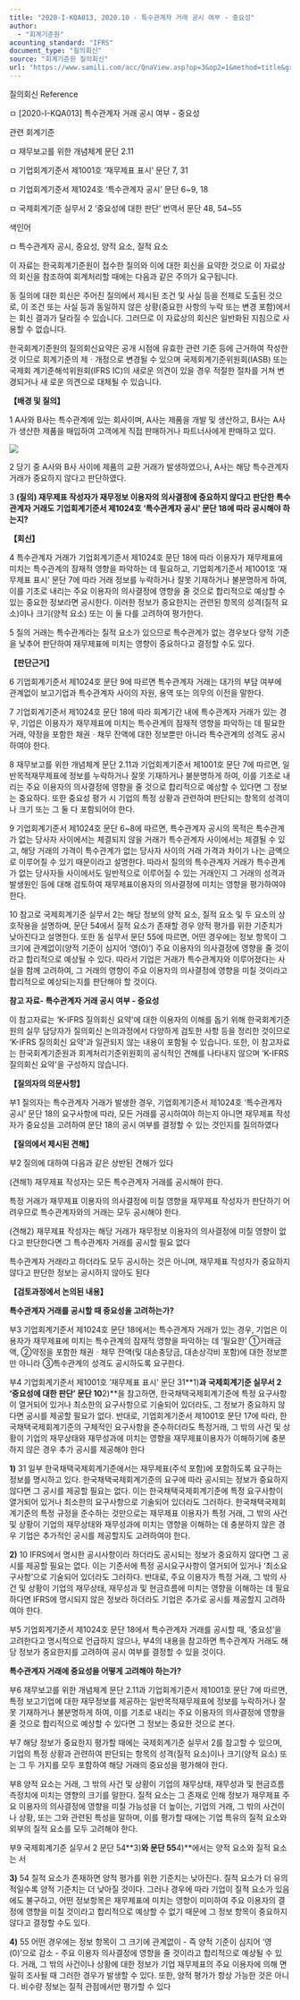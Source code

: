 ```yaml
---
title: "2020-I-KQA013, 2020.10 - 특수관계자 거래 공시 여부 - 중요성"
author:
  - "회계기준원"
acounting_standard: "IFRS"
document_type: "질의회신"
source: "회계기준원 질의회신"
url: "https://www.samili.com/acc/QnaView.asp?op=3&op2=1&method=title&group=2122-15;1&orgcode=0&searchword=&page=5&code=2020%2DI%2DKQA013%3A20201019"
---
```

질의회신 Reference

ㅁ \[2020-I-KQA013\] 특수관계자 거래 공시 여부 - 중요성

관련 회계기준

ㅁ 재무보고를 위한 개념체계 문단 2.11

ㅁ 기업회계기준서 제1001호 ‘재무제표 표시’ 문단 7, 31

ㅁ 기업회계기준서 제1024호 ‘특수관계자 공시’ 문단 6~9, 18

ㅁ 국제회계기준 실무서 2 ‘중요성에 대한 판단’ 번역서 문단 48, 54~55

색인어

ㅁ 특수관계자 공시, 중요성, 양적 요소, 질적 요소

  

이 자료는 한국회계기준원이 접수한 질의와 이에 대한 회신을 요약한 것으로 이 자료상의 회신을 참조하여 회계처리할 때에는 다음과 같은 주의가 요구됩니다.

동 질의에 대한 회신은 주어진 질의에서 제시된 조건 및 사실 등을 전제로 도출된 것으로, 이 조건 또는 사실 등과 동일하지 않은 상황(중요한 사항의 누락 또는 변경 포함)에서는 회신 결과가 달라질 수 있습니다. 그러므로 이 자료상의 회신은 일반화된 지침으로 사용할 수 없습니다.

한국회계기준원의 질의회신요약은 공개 시점에 유효한 관련 기준 등에 근거하여 작성한 것 이므로 회계기준의 제ㆍ개정으로 변경될 수 있으며 국제회계기준위원회(IASB) 또는 국제회 계기준해석위원회(IFRS IC)의 새로운 의견이 있을 경우 적절한 절차를 거쳐 변경되거나 새 로운 의견으로 대체될 수 있습니다.

  
  

**【배경 및 질의】**

  

1 A사와 B사는 특수관계에 있는 회사이며, A사는 제품을 개발 및 생산하고, B사는 A사가 생산한 제품을 매입하여 고객에게 직접 판매하거나 파트너사에게 판매하고 있다.

![](https://www.samili.com/mImage/etc/organ/2020/2020-I-KQA013-1.GIF)

  

2 당기 중 A사와 B사 사이에 제품의 교환 거래가 발생하였으나, A사는 해당 특수관계자 거래가 중요하지 않다고 판단하였다.

  

3 **(질의) 재무제표 작성자가 재무정보 이용자의 의사결정에 중요하지 않다고 판단한 특수관계자 거래도 기업회계기준서 제1024호 ‘특수관계자 공시’ 문단 18에 따라 공시해야 하는지?**

  
  

**【회신】**

  

4 특수관계자 거래가 기업회계기준서 제1024호 문단 18에 따라 이용자가 재무제표에 미치는 특수관계의 잠재적 영향을 파악하는 데 필요하고, 기업회계기준서 제1001호 ‘재무제표 표시’ 문단 7에 따라 거래 정보를 누락하거나 잘못 기재하거나 불분명하게 하여, 이를 기초로 내리는 주요 이용자의 의사결정에 영향을 줄 것으로 합리적으로 예상할 수 있는 중요한 정보라면 공시한다. 이러한 정보가 중요한지는 관련된 항목의 성격(질적 요소)이나 크기(양적 요소) 또는 이 둘 다를 고려하여 평가한다.

  

5 질의 거래는 특수관계라는 질적 요소가 있으므로 특수관계가 없는 경우보다 양적 기준을 낮추어 판단하여 재무제표에 미치는 영향이 중요하다고 결정할 수도 있다.

  
  

**【판단근거】**

  

6 기업회계기준서 제1024호 문단 9에 따르면 특수관계자 거래는 대가의 부담 여부에 관계없이 보고기업과 특수관계자 사이의 자원, 용역 또는 의무의 이전을 말한다.

  

7 기업회계기준서 제1024호 문단 18에 따라 회계기간 내에 특수관계자 거래가 있는 경우, 기업은 이용자가 재무제표에 미치는 특수관계의 잠재적 영향을 파악하는 데 필요한 거래, 약정을 포함한 채권ㆍ채무 잔액에 대한 정보뿐만 아니라 특수관계의 성격도 공시하여야 한다.

  

8 재무보고를 위한 개념체계 문단 2.11과 기업회계기준서 제1001호 문단 7에 따르면, 일반목적재무제표에 정보를 누락하거나 잘못 기재하거나 불분명하게 하여, 이를 기초로 내리는 주요 이용자의 의사결정에 영향을 줄 것으로 합리적으로 예상할 수 있다면 그 정보는 중요하다. 또한 중요성 평가 시 기업의 특정 상황과 관련하여 판단되는 항목의 성격이나 크기 또는 그 둘 다 포함되어야 한다.

  

9 기업회계기준서 제1024호 문단 6~8에 따르면, 특수관계자 공시의 목적은 특수관계가 없는 당사자 사이에서는 체결되지 않을 거래가 특수관계자 사이에서는 체결될 수 있고, 해당 거래의 가격이 특수관계가 없는 당사자 사이의 거래 가격과 차이가 나는 금액으로 이루어질 수 있기 때문이라고 설명한다. 따라서 질의의 특수관계자 거래가 특수관계가 없는 당사자들 사이에서도 일반적으로 이루어질 수 있는 거래인지 그 거래의 성격과 발생원인 등에 대해 검토하여 재무제표이용자의 의사결정에 미치는 영향을 평가하여야 한다.

  

10 참고로 국제회계기준 실무서 2는 해당 정보의 양적 요소, 질적 요소 및 두 요소의 상호작용을 설명하며, 문단 54에서 질적 요소가 존재할 경우 양적 평가를 위한 기준치가 낮아진다고 설명한다. 또한 동 실무서 문단 55에 따르면, 어떤 경우에는 정보 항목이 그 크기에 관계없이(양적 기준이 심지어 ‘영(0)’) 주요 이용자의 의사결정에 영향을 줄 것이라고 합리적으로 예상될 수 있다. 따라서 기업은 거래가 특수관계자와 이루어졌다는 사실을 함께 고려하여, 그 거래의 영향이 주요 이용자의 의사결정에 영향을 미칠 것이라고 합리적으로 예상되는지를 판단해야 할 것이다.

  
  

**참고 자료- 특수관계자 거래 공시 여부 - 중요성**

이 참고자료는 ‘K-IFRS 질의회신 요약'에 대한 이용자의 이해를 돕기 위해 한국회계기준원의 실무 담당자가 질의회신 논의과정에서 다양하게 검토한 사항 등을 정리한 것이므로 ‘K-IFRS 질의회신 요약'과 일관되지 않는 내용이 포함될 수 있습니다. 또한, 이 참고자료는 한국회계기준원과 회계처리기준위원회의 공식적인 견해를 나타내지 않으며 ‘K-IFRS 질의회신 요약'을 구성하지 않습니다.

  

**【질의자의 의문사항】**

  

부1 질의자는 특수관계자 거래가 발생한 경우, 기업회계기준서 제1024호 ‘특수관계자 공시’ 문단 18의 요구사항에 따라, 모든 거래를 공시하여야 하는지 아니면 재무제표 작성자가 중요성을 고려하여 문단 18의 공시 여부를 결정할 수 있는 것인지를 질의하였다

  

**【질의에서 제시된 견해】**

  

부2 질의에 대하여 다음과 같은 상반된 견해가 있다

(견해1) 재무제표 작성자는 모든 특수관계자 거래를 공시해야 한다.

특정 거래가 재무제표 이용자의 의사결정에 미칠 영향을 재무제표 작성자가 판단하기 어려우므로 특수관계자와의 거래는 모두 공시해야 한다.

(견해2) 재무제표 작성자는 해당 거래가 재무정보 이용자의 의사결정에 미칠 영향이 없다고 판단한다면 그 특수관계자 거래를 공시할 필요 없다

특수관계자 거래라고 하더라도 모두 공시하는 것은 아니며, 재무제표 작성자가 중요하지 않다고 판단한 정보는 공시하지 않아도 된다

  

**【검토과정에서 논의된 내용】**

  

**특수관계자 거래를 공시할 때 중요성을 고려하는가?**

  

부3 기업회계기준서 제1024호 문단 18에서는 특수관계자 거래가 있는 경우, 기업은 이용자가 재무제표에 미치는 특수관계의 잠재적 영향을 파악하는 데 ‘필요한’ ①거래금액, ②약정을 포함한 채권ㆍ채무 잔액(및 대손충당금, 대손상각비 포함)에 대한 정보뿐만 아니라 ③특수관계의 성격도 공시하도록 요구한다.

  

부4 기업회계기준서 제1001호 ‘재무제표 표시’ 문단 31**1)**과 국제회계기준 실무서 2 ‘중요성에 대한 판단’ 문단 10**2)**을 참고하면, 한국채택국제회계기준에 특정 요구사항이 열거되어 있거나 최소한의 요구사항으로 기술되어 있더라도, 그 정보가 중요하지 않다면 공시를 제공할 필요가 없다. 반대로, 기업회계기준서 제1001호 문단 17에 따라, 한국채택국제회계기준의 구체적인 요구사항을 준수하더라도 특정거래, 그 밖의 사건 및 상황이 기업의 재무상태와 재무성과에 미치는 영향을 재무제표이용자가 이해하기에 충분하지 않은 경우 추가 공시를 제공해야 한다

**1)** 31 일부 한국채택국제회계기준에서는 재무제표(주석 포함)에 포함하도록 요구하는 정보를 명시하고 있다. 한국채택국제회계기준의 요구에 따라 공시되는 정보가 중요하지 않다면 그 공시를 제공할 필요는 없다. 이는 한국채택국제회계기준에 특정 요구사항이 열거되어 있거나 최소한의 요구사항으로 기술되어 있더라도 그러하다. 한국채택국제회계기준의 특정 규정을 준수하는 것만으로는 재무제표 이용자가 특정 거래, 그 밖의 사건 및 상황이 기업의 재무상태와 재무성과에 미치는 영향을 이해하는 데 충분하지 않은 경우 기업은 추가적인 공시를 제공할지도 고려하여야 한다.

**2)** 10 IFRS에서 명시한 공시사항이라 하더라도 공시되는 정보가 중요하지 않다면 그 공시를 제공할 필요는 없다. 이는 기준서에 특정 공시요구사항이 열거되어 있거나 ‘최소요구사항’으로 기술되어 있더라도 그러하다. 반대로, 주요 이용자가 특정 거래, 그 밖의 사건 및 상황이 기업의 재무상태, 재무성과 및 현금흐름에 미치는 영향을 이해하는 데 필요하다면 IFRS에 명시되지 않은 정보라 하더라도 기업은 추가로 공시를 제공할지 고려하여야 한다.

  

부5 기업회계기준서 제1024호 문단 18에서 특수관계자 거래를 공시할 때, ‘중요성’을 고려한다고 명시적으로 언급하지 않으나, 부4의 내용을 참고하면 특수관계자 거래도 해당 정보가 중요한지를 고려하여 공시 여부를 결정할 수 있을 것이다.

  

**특수관계자 거래에 중요성을 어떻게 고려해야 하는가?**

  

부6 재무보고를 위한 개념체계 문단 2.11과 기업회계기준서 제1001호 문단 7에 따르면, 특정 보고기업에 대한 재무정보를 제공하는 일반목적재무제표에 정보를 누락하거나 잘못 기재하거나 불분명하게 하여, 이를 기초로 내리는 주요 이용자의 의사결정에 영향을 줄 것으로 합리적으로 예상할 수 있다면 그 정보는 중요한 것으로 본다.

  

부7 해당 정보가 중요한지 평가할 때에는 국제회계기준 실무서 2를 참고할 수 있으며, 기업의 특정 상황과 관련하여 판단되는 항목의 성격(질적 요소)이나 크기(양적 요소) 또는 그 두 가지를 모두 포함하여 해당 거래의 중요성을 평가해야 한다.

  

부8 양적 요소는 거래, 그 밖의 사건 및 상황이 기업의 재무상태, 재무성과 및 현금흐름 측정치에 미치는 영향의 크기를 말한다. 질적 요소는 그 존재로 인해 정보가 재무제표 주요 이용자의 의사결정에 영향을 미칠 가능성을 더 높이는, 기업의 거래, 그 밖의 사건이나 상황, 또는 그와 관련된 특성을 말하며, 이를 평가할 때에는 기업 특유의 질적 요소와 외부의 질적 요소를 모두 고려해야 한다.

  

부9 국제회계기준 실무서 2 문단 54**3)**와 문단 55**4)**에서는 양적 요소와 질적 요소는 서

**3)** 54 질적 요소가 존재하면 양적 평가를 위한 기준치는 낮아진다. 질적 요소가 더 유의적일수록 양적 기준치는 더 낮아질 것이다. 그러나 경우에 따라 기업이 질적 요소가 있음에도 불구하고, 어떤 정보항목은 재무제표에 미치는 영향이 미미하여 주요 이용자의 결정에 영향을 미칠 것이라고 합리적으로 예상할 수 없기 때문에 그 정보 항목이 중요하지 않다고 결정할 수도 있다.

**4)** 55 어떤 경우에는 정보 항목이 그 크기에 관계없이 - 즉 양적 기준이 심지어 ‘영(0)’으로 감소 - 주요 이용자 의사결정에 영향을 줄 것이라고 합리적으로 예상될 수 있다. 거래, 그 밖의 사건이나 상황에 대한 정보가 기업 재무제표의 주요 이용자에 의해 면밀히 조사될 때 그러한 경우가 발생할 수 있다. 또한, 양적 평가가 항상 가능한 것은 아니다. 비수량 정보는 질적 관점에서만 평가할 수 있다

